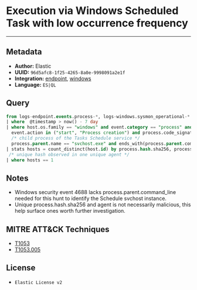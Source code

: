 # Execution via Windows Scheduled Task with low occurrence frequency

---

## Metadata

- **Author:** Elastic
- **UUID:** `96d5afc8-1f25-4265-8a0e-9998091a2e1f`
- **Integration:** [endpoint](https://docs.elastic.co/integrations/endpoint), [windows](https://docs.elastic.co/integrations/windows)
- **Language:** `ES|QL`

## Query

```sql
from logs-endpoint.events.process-*, logs-windows.sysmon_operational-*
| where  @timestamp > now() - 7 day
| where host.os.family == "windows" and event.category == "process" and 
  event.action in ("start", "Process creation") and process.code_signature.trusted != true and 
  /* child process of the Tasks Schedule service */
  process.parent.name == "svchost.exe" and ends_with(process.parent.command_line, "Schedule")
| stats hosts = count_distinct(host.id) by process.hash.sha256, process.name
 /* unique hash observed in one unique agent */
| where hosts == 1
```

## Notes

- Windows security event 4688 lacks process.parent.command_line needed for this hunt to identify the Schedule svchost instance.
- Unique process.hash.sha256 and agent is not necessarily malicious, this help surface ones worth further investigation.
## MITRE ATT&CK Techniques

- [T1053](https://attack.mitre.org/techniques/T1053)
- [T1053.005](https://attack.mitre.org/techniques/T1053/005)

## License

- `Elastic License v2`
